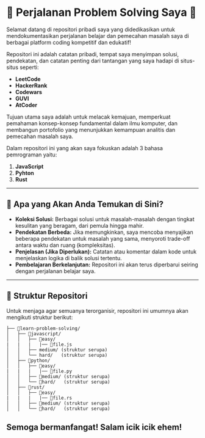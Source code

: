 # 🚀 Perjalanan Problem Solving Saya 🚀

Selamat datang di repositori pribadi saya yang didedikasikan untuk mendokumentasikan perjalanan belajar dan pemecahan masalah saya di berbagai platform coding kompetitif dan edukatif!

Repositori ini adalah catatan pribadi, tempat saya menyimpan solusi, pendekatan, dan catatan penting dari tantangan yang saya hadapi di situs-situs seperti:

- **LeetCode**
- **HackerRank**
- **Codewars**
- **GUVI**
- **AtCoder**

Tujuan utama saya adalah untuk melacak kemajuan, memperkuat pemahaman konsep-konsep fundamental dalam ilmu komputer, dan membangun portofolio yang menunjukkan kemampuan analitis dan pemecahan masalah saya.

Dalam repositori ini yang akan saya fokuskan adalah 3 bahasa pemrograman yaitu:
1. **JavaScript** 
2. **Pyhton**
3. **Rust**

---

## 🎯 Apa yang Akan Anda Temukan di Sini?

* **Koleksi Solusi:** Berbagai solusi untuk masalah-masalah dengan tingkat kesulitan yang beragam, dari pemula hingga mahir.
* **Pendekatan Berbeda:** Jika memungkinkan, saya mencoba menyajikan beberapa pendekatan untuk masalah yang sama, menyoroti trade-off antara waktu dan ruang (kompleksitas).
* **Penjelasan (Jika Diperlukan):** Catatan atau komentar dalam kode untuk menjelaskan logika di balik solusi tertentu.
* **Pembelajaran Berkelanjutan:** Repositori ini akan terus diperbarui seiring dengan perjalanan belajar saya.

---

## 📂 Struktur Repositori

Untuk menjaga agar semuanya terorganisir, repositori ini umumnya akan mengikuti struktur berikut:

```text
├── 📂learn-problem-solving/                
│   ├── 📂javascript/     
│   │   ├── 📂easy/
|   |   |   |── 📄file.js              
│   │   ├── medium/ (struktur serupa)
│   │   └── hard/   (struktur serupa)
│   ├── 📂python/     
│   │   ├── 📂easy/
|   |   |   |── 📄file.py              
│   │   ├── 📂medium/ (struktur serupa)
│   │   └── 📂hard/   (struktur serupa)
│   ├── 📂rust/     
│   │   ├── 📂easy/
|   |   |   |── 📄file.rs              
│   │   ├── 📂medium/ (struktur serupa)
│   │   └── 📂hard/   (struktur serupa)
```

## Semoga bermanfangat! Salam icik icik ehem! 
